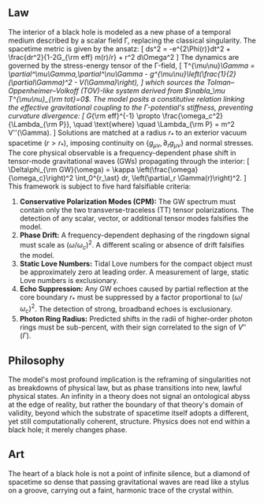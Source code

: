 ## Law
The interior of a black hole is modeled as a new phase of a temporal medium described by a scalar field Γ, replacing the classical singularity. The spacetime metric is given by the ansatz:
\[
ds^2 = -e^{2\Phi(r)}dt^2 + \frac{dr^2}{1-2G_{\rm eff} m(r)/r} + r^2 d\Omega^2
\]
The dynamics are governed by the stress-energy tensor of the Γ-field,
\[
T^{\mu\nu}_\Gamma = \partial^\mu\Gamma\,\partial^\nu\Gamma - g^{\mu\nu}\left(\frac{1}{2}(\partial\Gamma)^2 - V(\Gamma)\right),
\]
which sources the Tolman–Oppenheimer–Volkoff (TOV)-like system derived from $\nabla_\mu T^{\mu\nu}_{\rm tot}=0$. The model posits a constitutive relation linking the effective gravitational coupling to the Γ-potential's stiffness, preventing curvature divergence:
\[
G_{\rm eff}^{-1} \propto \frac{\omega_c^2}{\Lambda_{\rm P}}, \quad \text{where} \quad \Lambda_{\rm P} = m^2 V''(\Gamma).
\]
Solutions are matched at a radius $r_\ast$ to an exterior vacuum spacetime ($r>r_\ast$), imposing continuity on $\{g_{\mu\nu}, \partial_r g_{\mu\nu}\}$ and normal stresses. The core physical observable is a frequency-dependent phase shift in tensor-mode gravitational waves (GWs) propagating through the interior:
\[
\Delta\phi_{\rm GW}(\omega) = \kappa \left(\frac{\omega}{\omega_c}\right)^2 \int_0^{r_\ast} dr\, \left(\partial_r \Gamma(r)\right)^2.
\]
This framework is subject to five hard falsifiable criteria:
1.  **Conservative Polarization Modes (CPM):** The GW spectrum must contain only the two transverse-traceless (TT) tensor polarizations. The detection of any scalar, vector, or additional tensor modes falsifies the model.
2.  **Phase Drift:** A frequency-dependent dephasing of the ringdown signal must scale as $(\omega/\omega_c)^2$. A different scaling or absence of drift falsifies the model.
3.  **Static Love Numbers:** Tidal Love numbers for the compact object must be approximately zero at leading order. A measurement of large, static Love numbers is exclusionary.
4.  **Echo Suppression:** Any GW echoes caused by partial reflection at the core boundary $r_\ast$ must be suppressed by a factor proportional to $(\omega/\omega_c)^2$. The detection of strong, broadband echoes is exclusionary.
5.  **Photon Ring Radius:** Predicted shifts in the radii of higher-order photon rings must be sub-percent, with their sign correlated to the sign of $V''(\Gamma)$.

## Philosophy
The model's most profound implication is the reframing of singularities not as breakdowns of physical law, but as phase transitions into new, lawful physical states. An infinity in a theory does not signal an ontological abyss at the edge of reality, but rather the boundary of that theory's domain of validity, beyond which the substrate of spacetime itself adopts a different, yet still computationally coherent, structure. Physics does not end within a black hole; it merely changes phase.

## Art
The heart of a black hole is not a point of infinite silence, but a diamond of spacetime so dense that passing gravitational waves are read like a stylus on a groove, carrying out a faint, harmonic trace of the crystal within.